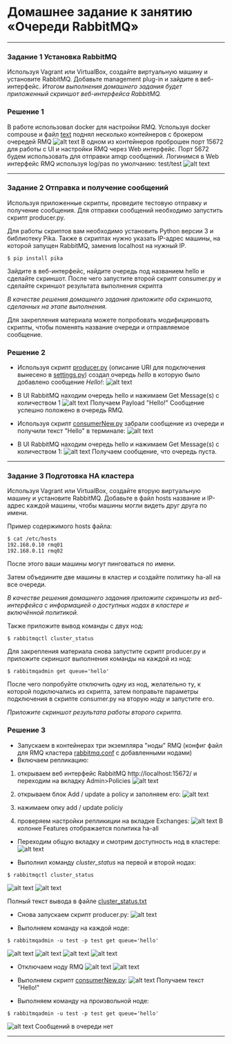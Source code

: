 # Домашнее задание к занятию «Очереди RabbitMQ»

---

### Задание 1 Установка RabbitMQ

Используя Vagrant или VirtualBox, создайте виртуальную машину и установите RabbitMQ. Добавьте management plug-in и зайдите в веб-интерфейс.
*Итогом выполнения домашнего задания будет приложенный скриншот веб-интерфейса RabbitMQ.*

### Решение 1

В работе использовал docker для настройки RMQ.
Успользуя docker compouse и файл [text](docker-compose.yml) поднял несколько контейнеров с брокером очередей RMQ
![alt text](image.png)
В одном из контейнеров проброшен порт 15672 для работы с UI и настройки RMQ через Web интерфейс.
Порт 5672 будем использовать для отправки amqp сообщений.
Логинимся в Web интерфейс RMQ используя log/pas по умолчанию: test/test
![alt text](image-2.png)

---

### Задание 2 Отправка и получение сообщений

Используя приложенные скрипты, проведите тестовую отправку и получение сообщения.
Для отправки сообщений необходимо запустить скрипт producer.py.

Для работы скриптов вам необходимо установить Python версии 3 и библиотеку Pika.
Также в скриптах нужно указать IP-адрес машины, на которой запущен RabbitMQ, заменив localhost на нужный IP.

```shell script
$ pip install pika
```

Зайдите в веб-интерфейс, найдите очередь под названием hello и сделайте скриншот.
После чего запустите второй скрипт consumer.py и сделайте скриншот результата выполнения скрипта

*В качестве решения домашнего задания приложите оба скриншота, сделанных на этапе выполнения.*

Для закрепления материала можете попробовать модифицировать скрипты, чтобы поменять название очереди и отправляемое сообщение.


### Решение 2

- Используя скрипт [producer.py](producer.py) (описание URI для подключения вынесено в [settings.py](settings.py)) создал очередь *hello* в которую было добавлено сообщение *Hello!*:
![alt text](image-1.png)
- В UI RabbitMQ находим очередь hello и нажимаем Get Message(s) с количеством 1
![alt text](image-3.png)
Получаем Payload "Hello!"
Сообщение успешно положено в очередь RMQ.

-  Используя скрипт [consumerNew.py](consumerNew.py) забрали сообщение из очереди и получили текст "Hello" в терминале:
![alt text](image-4.png)
- В UI RabbitMQ находим очередь hello и нажимаем Get Message(s) с количеством 1:
![alt text](image-5.png)
Получаем сообщение, что очередь пуста. 

---

### Задание 3 Подготовка HA кластера

Используя Vagrant или VirtualBox, создайте вторую виртуальную машину и установите RabbitMQ.
Добавьте в файл hosts название и IP-адрес каждой машины, чтобы машины могли видеть друг друга по имени.

Пример содержимого hosts файла:
```shell script
$ cat /etc/hosts
192.168.0.10 rmq01
192.168.0.11 rmq02
```
После этого ваши машины могут пинговаться по имени.

Затем объедините две машины в кластер и создайте политику ha-all на все очереди.

*В качестве решения домашнего задания приложите скриншоты из веб-интерфейса с информацией о доступных нодах в кластере и включённой политикой.*

Также приложите вывод команды с двух нод:

```shell script
$ rabbitmqctl cluster_status
```

Для закрепления материала снова запустите скрипт producer.py и приложите скриншот выполнения команды на каждой из нод:

```shell script
$ rabbitmqadmin get queue='hello'
```

После чего попробуйте отключить одну из нод, желательно ту, к которой подключались из скрипта, затем поправьте параметры подключения в скрипте consumer.py на вторую ноду и запустите его.

*Приложите скриншот результата работы второго скрипта.*


### Решение 3

- Запускаем в контейнерах три экземпляра "ноды" RMQ (конфиг файл для RMQ кластера [rabbitmq.conf](rabbitmq.conf) с добавленными нодами)
- Включаем репликацию:
1) открываем веб интерфейс RabbitMQ http://localhost:15672/ и переходим на вкладку Admin>Policies
![alt text](image-6.png)

2) открываем блок Add / update a policy и заполняем его:
![alt text](image-7.png)

3) нажимаем опку add / update policiy
4) проверяем настройки репликиции на вкладке Exchanges:
![alt text](image-8.png)
В колонке Features отображается политика ha-all

- Переходим общую вкладку и смотрим доступность нод в кластере:
![alt text](image-9.png)

- Выполнил команду *cluster_status* на первой и второй нодах:
```shell script
$ rabbitmqctl cluster_status
```
![alt text](image-10.png)
![alt text](image-11.png)

Полный текст вывода в файле [cluster_status.txt](cluster_status.txt) 


- Снова запускаем скрипт producer.py:
![alt text](image-12.png)

- Выполняем команду на каждой ноде:
```shell script
$ rabbitmqadmin -u test -p test get queue='hello'
```
![alt text](image-14.png)
![alt text](image-15.png)
![alt text](image-13.png)
![alt text](image-16.png)

- Отключаем ноду RMQ
![alt text](image-17.png)
![alt text](image-18.png)

- Выполняем скрипт [consumerNew.py](consumerNew.py):
![alt text](image-19.png)
Получаем текст "Hello!"
- Выполняем команду на произвольной ноде:
```shell script
$ rabbitmqadmin -u test -p test get queue='hello'
```
![alt text](image-20.png)
Сообщений в очереди нет

---